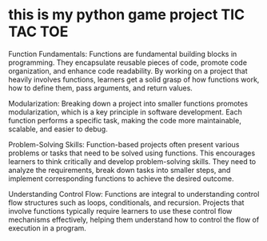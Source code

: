 # this is my python game project TIC TAC TOE

Function Fundamentals: Functions are fundamental building blocks in programming. They encapsulate reusable pieces of code, promote code organization, and enhance code readability. By working on a project that heavily involves functions, learners get a solid grasp of how functions work, how to define them, pass arguments, and return values.

Modularization: Breaking down a project into smaller functions promotes modularization, which is a key principle in software development. Each function performs a specific task, making the code more maintainable, scalable, and easier to debug.

Problem-Solving Skills: Function-based projects often present various problems or tasks that need to be solved using functions. This encourages learners to think critically and develop problem-solving skills. They need to analyze the requirements, break down tasks into smaller steps, and implement corresponding functions to achieve the desired outcome.

Understanding Control Flow: Functions are integral to understanding control flow structures such as loops, conditionals, and recursion. Projects that involve functions typically require learners to use these control flow mechanisms effectively, helping them understand how to control the flow of execution in a program.

